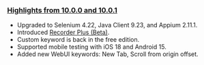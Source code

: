 ### [Highlights from 10.0.0 and 10.0.1](https://docs.katalon.com/docs/release-notes/katalon-studio/katalon-studio-release-notes-version-10.x)

* Upgraded to Selenium 4.22, Java Client 9.23, and Appium 2.11.1.
* Introduced [Recorder Plus (Beta)](https://docs.katalon.com/katalon-studio/record-and-spy/webui-record-and-spy-utilities/katalon-web-recorder-plus).
* Custom keyword is back in the free edition.
* Supported mobile testing with iOS 18 and Android 15.
* Added new WebUI keywords: New Tab, Scroll from origin offset.
